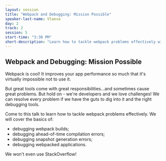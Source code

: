 ```yaml
---
layout: session
title: "Webpack and Debugging: Mission Possible"
speaker-last-name: Vlaeva
day: 2
track: 2
session: 5
start-time: "3:30 PM"
short-description: "Learn how to tackle webpack problems effectively with the right debugging tools."
---
```


## Webpack and Debugging: Mission Possible

Webpack is cool! It improves your app performance so much that it's virtually impossible not to use it.

But great tools come with great responsibilities...and sometimes cause great problems. But hold on - we're developers and we love challenges! We can resolve every problem if we have the guts to dig into it and the right debugging tools.

Come to this talk to learn how to tackle webpack problems effectively. We will cover the basics of:

- debugging webpack builds;
- debugging ahead-of-time compilation errors;
- debugging snapshot generation errors;
- debugging webpacked applications.

We won't even use StackOverflow!